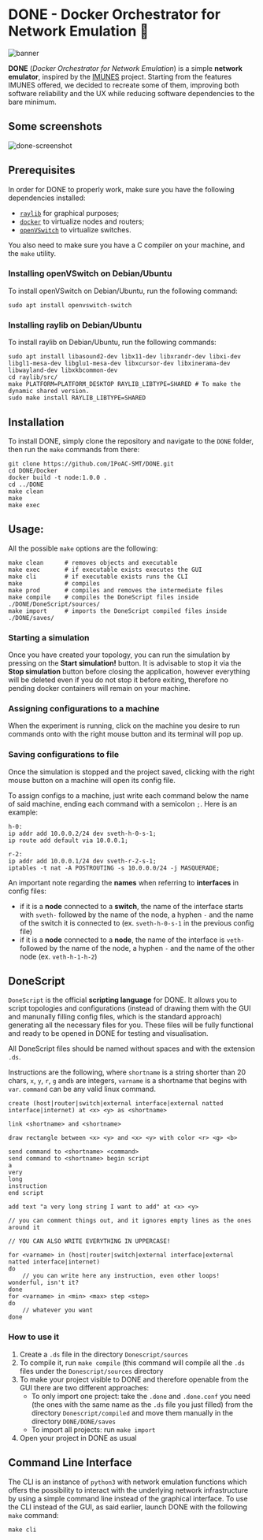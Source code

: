 # DONE - Docker Orchestrator for Network Emulation 🐳

![banner](https://github.com/IPoAC-SMT/DONE/assets/63679072/3d7ef087-278a-42ba-bd73-5b0cc6e78a95)


**DONE** (_Docker Orchestrator for Network Emulation_) is a simple **network emulator**, inspired by the [IMUNES](https://github.com/imunes/imunes) project. Starting from the features IMUNES offered, we decided to recreate some of them, improving both software reliability and the UX while reducing software dependencies to the bare minimum.

## Some screenshots
![done-screenshot](https://github.com/IPoAC-SMT/DONE/assets/119054272/7d5a1efb-13ac-4474-8583-6932b9b48a83)

## Prerequisites
In order for DONE to properly work, make sure you have the following dependencies installed:
- [`raylib`](https://github.com/raysan5/raylib) for graphical purposes;
- [`docker`](https://docs.docker.com/engine/install/) to virtualize nodes and routers;
- [`openVSwitch`](https://www.openvswitch.org/) to virtualize switches.

You also need to make sure you have a C compiler on your machine, and the `make` utility.

### Installing openVSwitch on Debian/Ubuntu
To install openVSwitch on Debian/Ubuntu, run the following command:
```
sudo apt install openvswitch-switch
```

### Installing raylib on Debian/Ubuntu
To install raylib on Debian/Ubuntu, run the following commands:
```
sudo apt install libasound2-dev libx11-dev libxrandr-dev libxi-dev libgl1-mesa-dev libglu1-mesa-dev libxcursor-dev libxinerama-dev libwayland-dev libxkbcommon-dev
cd raylib/src/
make PLATFORM=PLATFORM_DESKTOP RAYLIB_LIBTYPE=SHARED # To make the dynamic shared version.
sudo make install RAYLIB_LIBTYPE=SHARED
```

## Installation
To install DONE, simply clone the repository and navigate to the `DONE` folder, then run the `make` commands from there:
```
git clone https://github.com/IPoAC-SMT/DONE.git
cd DONE/Docker
docker build -t node:1.0.0 .
cd ../DONE
make clean
make
make exec
```

## Usage:
All the possible `make` options are the following:
```
make clean      # removes objects and executable
make exec       # if executable exists executes the GUI
make cli        # if executable exists runs the CLI
make            # compiles
make prod       # compiles and removes the intermediate files
make compile    # compiles the DoneScript files inside ./DONE/DoneScript/sources/
make import     # imports the DoneScript compiled files inside ./DONE/saves/
```
### Starting a simulation
Once you have created your topology, you can run the simulation by pressing on the **Start simulation!** button.
It is advisable to stop it via the **Stop simulation** button before closing the application, however everything will be deleted even if you do not stop it before exiting, therefore no pending docker containers will remain on your machine.

### Assigning configurations to a machine
When the experiment is running, click on the machine you desire to run commands onto with the right mouse button and its terminal will pop up.

### Saving configurations to file
Once the simulation is stopped and the project saved, clicking with the right mouse button on a machine will open its config file.

To assign configs to a machine, just write each command below the name of said machine, ending each command with a semicolon `;`.
Here is an example:

```
h-0:
ip addr add 10.0.0.2/24 dev sveth-h-0-s-1;
ip route add default via 10.0.0.1;

r-2:
ip addr add 10.0.0.1/24 dev sveth-r-2-s-1;
iptables -t nat -A POSTROUTING -s 10.0.0.0/24 -j MASQUERADE;
```
An important note regarding the **names** when referring to **interfaces** in config files:
- if it is a **node** connected to a **switch**, the name of the interface starts with `sveth-` followed by the name of the node, a hyphen `-` and the name of the switch it is connected to (ex. `sveth-h-0-s-1` in the previous config file)
- if it is a **node** connected to a **node**, the name of the interface is `veth-` followed by the name of the node, a hyphen `-` and the name of the other node (ex. `veth-h-1-h-2`)

## DoneScript
`DoneScript` is the official **scripting language** for DONE.
It allows you to script topologies and configurations (instead of drawing them with the GUI and manunally filling config files, which is the standard approach) generating all the necessary files for you.
These files will be fully functional and ready to be opened in DONE for testing and visualisation.

All DoneScript files should be named without spaces and with the extension `.ds`.

Instructions are the following, where `shortname` is a string shorter than 20 chars, `x`, `y`, `r`, `g` and`b` are integers, `varname` is a shortname that begins with `var`. `command` can be any valid linux command.

```
create (host|router|switch|external interface|external natted interface|internet) at <x> <y> as <shortname>

link <shortname> and <shortname>

draw rectangle between <x> <y> and <x> <y> with color <r> <g> <b>

send command to <shortname> <command>
send command to <shortname> begin script
a
very
long
instruction
end script

add text "a very long string I want to add" at <x> <y>

// you can comment things out, and it ignores empty lines as the ones around it

// YOU CAN ALSO WRITE EVERYTHING IN UPPERCASE!

for <varname> in (host|router|switch|external interface|external natted interface|internet)
do
    // you can write here any instruction, even other loops! wonderful, isn't it?
done
for <varname> in <min> <max> step <step>
do
    // whatever you want
done
```
### How to use it
1. Create a `.ds` file in the directory `Donescript/sources`
2. To compile it, run `make compile` (this command will compile all the `.ds` files under the `Donescript/sources` directory
3. To make your project visible to DONE and therefore openable from the GUI there are two different approaches:
   - To only import one project: take the `.done` and `.done.conf` you need (the ones with the same name as the `.ds` file you just filled) from the directory `Donescript/compiled` and move them manually in the directory `DONE/DONE/saves`
   - To import all projects: run `make import`
5. Open your project in DONE as usual

## Command Line Interface
The CLI is an instance of `python3` with network emulation functions which offers the possibility to interact with the underlying network infrastructure by using a simple command line instead of the graphical interface.
To use the CLI instead of the GUI, as said earlier, launch DONE with the following `make` command:
```
make cli
```
